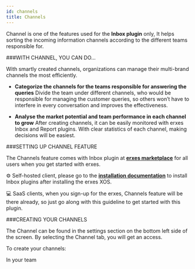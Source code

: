 ```yaml
---
id: channels
title: Channels
---
```


Channel is one of the features used for the **Inbox plugin** only, It helps sorting the incoming information channels according to the different teams responsible for. 

###WITH CHANNEL, YOU CAN DO…


With smartly created channels, organizations can manage their multi-brand channels the most efficiently. 

- **Categorize the channels for the teams responsible for answering the queries**
Divide the team under different channels, who would be responsible for managing the customer queries, so others won’t have to interfere in every conversation and improves the effectiveness.


- **Analyse the market potential and team performance in each channel to grow**
After creating channels, it can be easily monitored with erxes Inbox and Report plugins. With clear statistics of each channel, making decisions will be easiest. 

###SETTING UP CHANNEL FEATURE


The Channels feature comes with Inbox plugin at <a href="https://erxes.io/marketplace">**erxes marketplace**</a> for all users when you get started with erxes.

⚙️ Self-hosted client, please go to the <a href="https://docs.erxes.io/docs/intro">**installation documentation**</a> to install Inbox plugins after installing the erxes XOS.

‍💻  SaaS clients, when you sign-up for the erxes, Channels feature will be there already, so just go along with this guideline to get started with this plugin.  

###CREATING YOUR CHANNELS


The Channel can be found in the settings section on the bottom left side of the screen. By selecting the Channel tab, you will get an access. 

To create your channels:

In your team 


